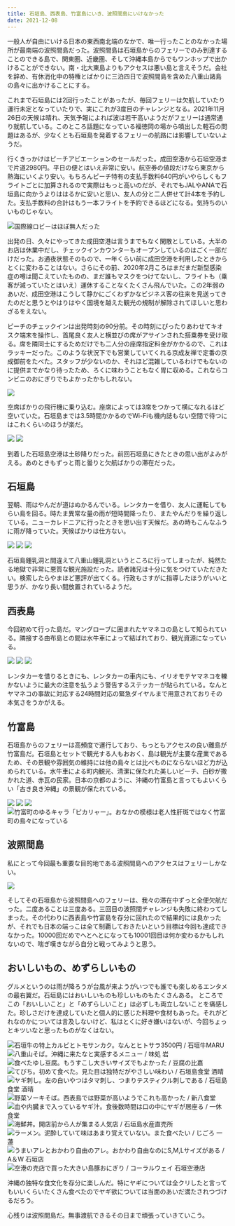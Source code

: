 ```yaml
---
title: 石垣島、西表島、竹富島にいき、波照間島にいけなかった
date: 2021-12-08
---
```


一般人が自由にいける日本の東西南北端のなかで、唯一行ったことのなかった場所が最南端の波照間島だった。波照間島は石垣島からのフェリーでのみ到達することのできる島で、関東圏、近畿圏、そして沖縄本島からでもワンホップで出かけることができない。南・北大東島よりもアクセスは悪い島と言えそうだ。会社を辞め、有休消化中の特権とばかりに三泊四日で波照間島を含めた八重山諸島の島々に出かけることにする。

これまで石垣島には2回行ったことがあったが、毎回フェリーは欠航していたり運行未定となっていたりで、実にこれが3度目のチャレンジとなる。2021年11月26日の天候は晴れ、天気予報によれば波は若干高いようだがフェリーは通常通り就航している。このところ話題になっている福徳岡の場から噴出した軽石の問題はあるが、少なくとも石垣島を発着するフェリーの航路には影響していないようだ。

行くきっかけはピーチアビエーションのセールだった。成田空港から石垣空港まで片道2980円。平日の便とはいえ非常に安い。航空券の値段だけなら東京から熱海にいくより安い。もちろんピーチ特有の支払手数料640円がいやらしくもフライトごとに加算されるので実際はもっと高いのだが、それでもJALやANAで石垣島に向かうよりははるかに安いと思い、友人の分と二人併せて計4本を予約した。支払手数料の合計はもう一本フライトを予約できるほどになる。気持ちのいいものじゃない。

![国際線ロビーはほぼ無人だった](https://photos.smugmug.com/photos/i-X7GP2G9/0/3e7a03ce/X2/i-X7GP2G9-X2.jpg)

出発の日、久々にやってきた成田空港は言うまでもなく閑散としている。大半のお店は休業中だし、チェックインカウンターもオープンしているのはごく一部だけだった。お通夜状態そのもので、一年くらい前に成田空港を利用したときからとくに変わることはない。さらにその前、2020年2月ころはまだまだ新型感染症の噂は聞こえていたものの、まだ誰もマスクをつけてないし、フライトも（乗客が減っていたとはいえ）運休することなくたくさん飛んでいた。この2年弱のあいだ、成田空港はこうして静かにごくわずかなビジネス客の往来を見送ってきたのだと思うとやはりはやく国境を越えた観光の規制が解除されてほしいと思わざるをえない。

ピーチのチェックインは出発時刻の90分前。その時刻にぴったりあわせてキオスク端末を操作し、首尾良く友人と横並びの席がアサインされた搭乗券を受け取る。席を隣同士にするためだけでも二人分の座席指定料金がかかるので、これはラッキーだった。このような状況下でも営業していてくれる京成友禅で定番の京成御前をたべた。スタッフが少ないのか、それほど混雑しているわけでもないのに提供までかなり待ったため、ろくに味わうこともなく胃に収める。これならコンビニのおにぎりでもよかったかもしれない。

![](https://photos.smugmug.com/photos/i-zc8scGm/0/6da04c89/X2/i-zc8scGm-X2.jpg)

空席ばかりの飛行機に乗り込む。座席によっては3席をつかって横になれるほど空いていた。石垣島までは3.5時間かかるのでWi-Fiも機内誌もない空間で待つにはこれくらいのほうが楽だ。

![](https://photos.smugmug.com/photos/i-dH8g8mV/0/b4044410/X2/i-dH8g8mV-X2.jpg)
![](https://photos.smugmug.com/photos/i-QbMPVrQ/0/358e0dde/X2/i-QbMPVrQ-X2.jpg)

到着した石垣島空港は土砂降りだった。前回石垣島にきたときの思い出がよみがえる。あのときもずっと雨と曇りと欠航ばかりの滞在だった。

## 石垣島

翌朝、雨はやんだが道はぬかるんでいる。レンタカーを借り、友人に運転してもらい島を回る。時たま異常な量の雨が短時間降ったり、またやんだりを繰り返している。ニューカレドニアに行ったときを思い出す天候だ。あの時もこんなふうに雨が降っていた。天候ばかりは仕方ない。

![](https://photos.smugmug.com/photos/i-Cx6Ztmh/0/373c88cf/X2/i-Cx6Ztmh-X2.jpg)
![](https://photos.smugmug.com/photos/i-ptzm7FP/0/d387fc93/X2/i-ptzm7FP-X2.jpg)
![](https://photos.smugmug.com/photos/i-pmSjcb5/0/a86658d4/X2/i-pmSjcb5-X2.jpg)

石垣島鍾乳洞と間違えて八重山鍾乳洞というところに行ってしまったが、純然たる地獄で非常に悪質な観光施設だった。読者諸兄は十分に気をつけていただきたい。検索したらやまほど悪評が出てくる。行政もさすがに指導したほうがいいと思うが、かなり長い間放置されているようだ。

## 西表島

今回初めて行った島だ。マングローブに囲まれたヤマネコの島として知られている。隣接する由布島との間は水牛車によって結ばれており、観光資源になっている。

![](https://photos.smugmug.com/photos/i-LckcWK7/0/25993e50/X2/i-LckcWK7-X2.jpg)
![](https://photos.smugmug.com/photos/i-9hDPz7r/0/8c1fd893/X2/i-9hDPz7r-X2.jpg)
![](https://photos.smugmug.com/photos/i-76P4txm/0/7b6dc2fe/X2/i-76P4txm-X2.jpg)

レンタカーを借りるときにも、レンタカーの車内にも、イリオモテヤマネコを轢かないように最大の注意を払うよう警告するステッカーが貼られている。なんとヤマネコの事故に対応する24時間対応の緊急ダイヤルまで用意されておりその本気さをうかがえる。

## 竹富島

石垣島からのフェリーは高頻度で運行しており、もっともアクセスの良い離島が竹富島だ。石垣島とセットで観光する人もおおく、島は観光が主要な産業であるため、その景観や雰囲気の維持には他の島々とは比べものにならないほど力が込められている。水牛車による町内観光、清潔に保たれた美しいビーチ、白砂が撒かれた道、赤瓦の民家。日本の京都のように、沖縄の竹富島と言ってもよいくらい「古き良き沖縄」の景観が保たれている。

![](https://photos.smugmug.com/photos/i-pQgbMRf/0/e064644d/X2/i-pQgbMRf-X2.jpg)
![](https://photos.smugmug.com/photos/i-TLsQLXn/0/88774172/X2/i-TLsQLXn-X2.jpg)
![](https://photos.smugmug.com/photos/i-6pB2SrF/0/f6742d91/X2/i-6pB2SrF-X2.jpg)
![竹富町のゆるキャラ「ピカリャー」。おなかの模様は老人性肝斑ではなく竹富町の島々になっている](https://photos.smugmug.com/photos/i-m2m3TB5/0/51e2faca/X2/i-m2m3TB5-X2.jpg)

## 波照間島

私にとって今回最も重要な目的地である波照間島へのアクセスはフェリーしかない。

![](https://photos.smugmug.com/photos/i-TMvwf7J/0/e6cac044/L/i-TMvwf7J-L.png)

そしてその石垣島から波照間島へのフェリーは、我々の滞在中ずっと全便欠航だった。二度あることは三度ある。三回目の波照間チャレンジも失敗に終わってしまった。その代わりに西表島や竹富島を存分に回れたので結果的には良かったが、それでも日本の端っこは全て制覇しておきたいという目標は今回も達成できなかった。10000回だめでへとへとになっても10001回目は何か変わるかもしれないので、喘ぎ嘆きながら自分と戦ってみようと思う。

## おいしいもの、めずらしいもの

グルメというのは雨が降ろうが台風が来ようがいつでも誰でも楽しめるエンタメの最右翼だ。石垣島にはおいしいものも珍しいものもたくさんある。
ところでこの「おいしいこと」と「めずらしいこと」は必ずしも両立しないことを痛感した。珍しさだけを達成していたと個人的に感じた料理や食材もあった。それがどれなのかについては言及しないけど、私はとくに好き嫌いはないが、今回ちょっとキツいなと思ったものがなくはない。

![石垣牛の特上カルビとトモサンカク。なんとヒトサラ3500円 / 石垣牛MARU](https://photos.smugmug.com/photos/i-t4fNQTt/0/09426c96/X2/i-t4fNQTt-X2.jpg)
![八重山そば。沖縄に来たなと実感するメニュー / 味処 岩](https://photos.smugmug.com/photos/i-6sDGhbd/0/57afa6a4/X2/i-6sDGhbd-X2.jpg)
![食べたゆし豆腐。もうすこし大きいサイズでもよかった / 豆腐の比嘉](https://photos.smugmug.com/photos/i-gmZSp88/0/cdb2307b/X2/i-gmZSp88-X2.jpg)
![てびち。初めて食べた。見た目は独特だがやさしい味わい / 石垣島食堂 酒晴](https://photos.smugmug.com/photos/i-jMJw8XV/0/9075dd69/X2/i-jMJw8XV-X2.jpg)
![ヤギ刺し。左の白いやつはタマ刺し、つまりテスティクル刺しである / 石垣島食堂 酒晴](https://photos.smugmug.com/photos/i-xcKC5Zw/0/f9373913/X2/i-xcKC5Zw-X2.jpg)
![野菜ソーキそば。西表島では野菜が高いようでこれも高かった / 新八食堂](https://photos.smugmug.com/photos/i-8bM5LkB/0/d93b687e/X2/i-8bM5LkB-X2.jpg)
![血や内臓まで入っているヤギ汁。食後数時間は口の中にヤギが居座る / 一休食堂](https://photos.smugmug.com/photos/i-hmXWv7D/0/f2e3dd2c/X2/i-hmXWv7D-X2.jpg)
![海鮮丼。開店前から人が集まる人気店 / 石垣島水産直売所](https://photos.smugmug.com/photos/i-44VH6Hs/0/92370c36/X2/i-44VH6Hs-X2.jpg)
![ラーメン。泥酔していて味はあまり覚えていない。また食べたい / じごろ 一蓮](https://photos.smugmug.com/photos/i-PwXWSVm/0/0ff00091/X2/i-PwXWSVm-X2.jpg)
![うまいアレとおかわり自由のアレ。おかわり自由なのにS,M,Lサイズがある / A＆W 石垣店](https://photos.smugmug.com/photos/i-zLqRqgG/0/ed6348cf/X2/i-zLqRqgG-X2.jpg)
![空港の売店で買った大きい島豚おにぎり / コーラルウェイ 石垣空港店](https://photos.smugmug.com/photos/i-XLKMCCV/0/c63031a9/X2/i-XLKMCCV-X2.jpg)

沖縄の独特な食文化を存分に楽しんだ。特にヤギについては全クリしたと言ってもいいくらいたくさん食べたのでヤギ欲については当面のあいだ満たされつづけるだろう。

心残りは波照間島だ。無事渡航できるその日まで頑張っていきていこう。
